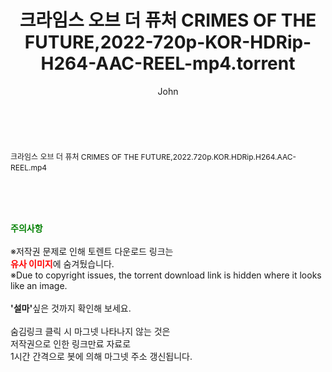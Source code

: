 ﻿---
layout: post
title:  "크라임스 오브 더 퓨처 CRIMES OF THE FUTURE,2022-720p-KOR-HDRip-H264-AAC-REEL-mp4.torrent"
author: John
categories: [ 영화 ]
tags: [  ]
image:  
description: "크라임스 오브 더 퓨처 CRIMES OF THE FUTURE,2022-720p-KOR-HDRip-H264-AAC-REEL-mp4 torrent 정보 공유"
toc: true
toc_sticky: true
---

<br>
<div class="view-img">
<a class="view_image" href="http://torrentmobile62.com/bbs/view_image.php?fn=%2Fdata%2Ffile%2Fmovie%2F3735183265_rk6isQAG_a454b951f870b1bd6a96f5415b952ddaf562be6d.jpg" target="_blank"><img alt="" class="img-tag" content="http://torrentmobile62.com/data/file/movie/3735183265_rk6isQAG_a454b951f870b1bd6a96f5415b952ddaf562be6d.jpg" itemprop="image" src="http://torrentmobile62.com/data/file/movie/3735183265_rk6isQAG_a454b951f870b1bd6a96f5415b952ddaf562be6d.jpg"/></a><a class="view_image" href="http://torrentmobile62.com/bbs/view_image.php?fn=%2Fdata%2Ffile%2Fmovie%2F3735183265_bYDk0geM_a24cd7004fb36ba8226bbb9ab3adc3c879d865b7.jpg" target="_blank"><img alt="" class="img-tag" content="http://torrentmobile62.com/data/file/movie/3735183265_bYDk0geM_a24cd7004fb36ba8226bbb9ab3adc3c879d865b7.jpg" itemprop="image" src="http://torrentmobile62.com/data/file/movie/3735183265_bYDk0geM_a24cd7004fb36ba8226bbb9ab3adc3c879d865b7.jpg"/></a></div><div class="view-content" itemprop="description">
<p><span style="font-size:12px;">크라임스 오브 더 퓨처 CRIMES OF THE FUTURE,2022.720p.KOR.HDRip.H264.AAC-REEL.mp4</span> </p> </div>
    
<br><br><br>
<p data-ke-size="size16"><b><span style="color: green;">주의사항</span></b><br /><br />※저작권 문제로 인해 토렌트 다운로드 링크는<br /><b><span style="color: red;">유사 이미지</span></b>에 숨겨뒀습니다.<br />※Due to copyright issues, the torrent download link is hidden where it looks like an image.<br /><br /><b>'설마'</b>싶은 것까지 확인해 보세요.<br /><br />숨김링크 클릭 시 마그넷 나타나지 않는 것은<br />저작권으로 인한 링크만료 자료로<br />1시간 간격으로 봇에 의해 마그넷 주소 갱신됩니다.</p>

